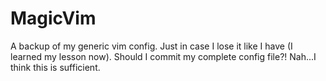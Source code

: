 MagicVim
========

A backup of my generic vim config. Just in case I lose it like I have (I learned my lesson now). Should I commit my complete config file?! Nah...I think this is sufficient.